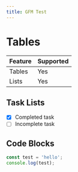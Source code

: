 ```yaml
---
title: GFM Test
---
```


# Tables

| Feature | Supported |
|---------|-----------|
| Tables  | Yes       |
| Lists   | Yes       |

## Task Lists

- [x] Completed task
- [ ] Incomplete task

## Code Blocks

```javascript
const test = 'hello';
console.log(test);
```
